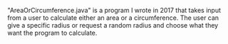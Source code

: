 "AreaOrCircumference.java" is a program I wrote in 2017 that takes input from a user to calculate either an area or a circumference.
The user can give a specific radius or request a random radius and choose what they want the program to calculate.
